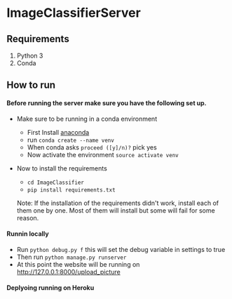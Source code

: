 # ImageClassifierServer

Requirements
------------
1. Python 3
2. Conda

How to run
----------
#### Before running the server make sure you have the following set up.

* Make sure to be running in a conda environment
    * First Install [anaconda](https://docs.continuum.io/anaconda/install/)
    * run `conda create --name venv`
    * When conda asks `proceed ([y]/n)?` pick yes
    * Now activate the environment `source activate venv`
    
* Now to install the requirements
    * `cd ImageClassifier`
    * `pip install requirements.txt`
  
    Note: If the installation of the requirements didn't work, install each of them one by one. Most of them will install  but some will fail for some reason.
   
  


 
#### Runnin locally
 
 * Run `python debug.py f` this will set the debug variable in settings to true
 * Then run `python manage.py runserver`
 * At this point the website will be running on http://127.0.0.1:8000/upload_picture
  
#### Deplyoing running on Heroku
  
    


